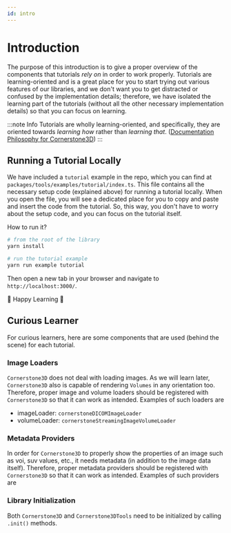 ```yaml
---
id: intro
---
```


# Introduction

The purpose of this introduction is to give a proper overview of the components that tutorials _rely on_ in order to work properly.
Tutorials are learning-oriented and is a great place for you to start trying out various features of our libraries, and we don't want you to
get distracted or confused by the implementation details; therefore, we have isolated the learning part of the tutorials (without all the other necessary implementation details) so that you can focus on learning.

:::note Info
Tutorials are wholly learning-oriented, and specifically, they are oriented towards _learning how_ rather than _learning that_. ([Documentation Philosophy for Cornerstone3D](https://documentation.divio.com/))
:::

## Running a Tutorial Locally

We have included a `tutorial` example in the repo, which you can find at `packages/tools/examples/tutorial/index.ts`. This file contains all the necessary setup code (explained above) for running a tutorial locally. When you open the file, you will see a dedicated place for you to copy and paste and insert the code from the tutorial. So, this way, you don't have to worry about the setup code, and you can focus on the tutorial itself.

How to run it?

```bash
# from the root of the library
yarn install

# run the tutorial example
yarn run example tutorial
```

Then open a new tab in your browser and navigate to `http://localhost:3000/`.

🎉 Happy Learning 🎉

## Curious Learner

For curious learners, here are some components that are used (behind the scene) for each tutorial.

### Image Loaders

`Cornerstone3D` does not deal with loading images. As we will learn later, `Cornerstone3D` also is capable of rendering `Volumes` in any orientation too.
Therefore, proper image and volume loaders should be registered with `Cornerstone3D` so that it can work as intended. Examples of such loaders are

- imageLoader: `cornerstoneDICOMImageLoader`
- volumeLoader: `cornerstoneStreamingImageVolumeLoader`

### Metadata Providers

In order for `Cornerstone3D` to properly show the properties of an image such
as voi, suv values, etc., it needs metadata (in addition to the image data itself).
Therefore, proper metadata providers should be registered with `Cornerstone3D` so that it can work as intended. Examples of such providers are

### Library Initialization

Both `Cornerstone3D` and `Cornerstone3DTools` need to be initialized by calling `.init()` methods.
